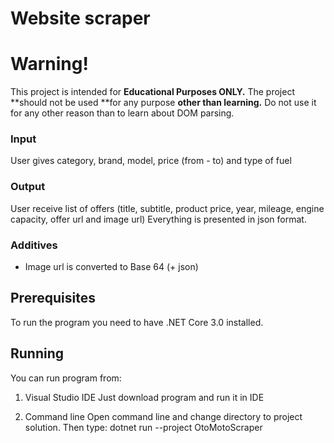 # Website scraper

# Warning! 
This project is intended for **Educational Purposes ONLY.**
The project **should not be used **for any purpose **other than learning.** Do not use it for any other reason than to learn about DOM parsing. 

### Input
User gives category, brand, model, price (from - to) and type of fuel

### Output
User receive list of offers (title, subtitle, product price, year, mileage, engine capacity, offer url and image url)
Everything is presented in json format.

### Additives
- Image url is converted to Base 64 (+ json)

## Prerequisites
To run the program you need to have .NET Core 3.0 installed.

## Running
You can run program from:
1) Visual Studio IDE 
Just download program and run it in IDE

2) Command line
Open command line and change directory to project solution. Then type: dotnet run --project OtoMotoScraper
